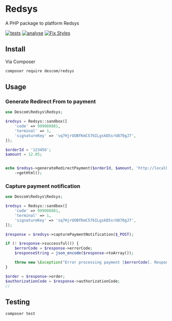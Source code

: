 # Redsys

A PHP package to platform Redsys

[![tests](https://github.com/descom-es/redsys/actions/workflows/test.yml/badge.svg)](https://github.com/descom-es/redsys/actions/workflows/test.yml)
[![analyse](https://github.com/descom-es/redsys/actions/workflows/analyse.yml/badge.svg)](https://github.com/descom-es/redsys/actions/workflows/analyse.yml)
[![Fix Styles](https://github.com/descom-es/redsys/actions/workflows/fix_style.yml/badge.svg)](https://github.com/descom-es/redsys/actions/workflows/fix_style.yml)

## Install

Via Composer

```bash
composer require descom/redsys
```

## Usage

### Generate Redirect From to payment

```php
use Descom\Redsys\Redsys;

$redsys = Redsys::sandbox([
    'code' => 999008881,
    'terminal' => 1,
    'signatureKey' => 'sq7HjrUOBfKmC576ILgskD5srU870gJ7',
]);

$orderId = '123456';
$amount = 12.05;


echo $redsys->generateRedirectPayment($orderId, $amount, 'http://localhost:8000')
    ->getHtml();
```

### Capture payment notification

```php
use Descom\Redsys\Redsys;

$redsys = Redsys::sandbox([
    'code' => 999008881,
    'terminal' => 1,
    'signatureKey' => 'sq7HjrUOBfKmC576ILgskD5srU870gJ7',
]);

$response = $redsys->capturePaymentNotification($_POST);

if (! $response->successful()) {
    $errorCode = $response->errorCode;
    $responseString = json_encode($response->toArray());

    throw new \Exception("Error processing payment [$errorCode]. Response: " . $responseString);
}

$order = $response->order;
$authorizationCode = $response->authorizationCode;
//
```

## Testing

``` bash
composer test
```
